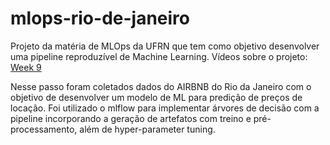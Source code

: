 # mlops-rio-de-janeiro
Projeto da matéria de MLOps da UFRN que tem como objetivo desenvolver uma pipeline reproduzível de Machine Learning.
Vídeos sobre o projeto:
[Week 9](https://www.youtube.com/watch?v=GRWEFZwzmSc&ab_channel=VictorVieira)

Nesse passo foram coletados dados do AIRBNB do Rio da Janeiro com o objetivo de desenvolver um modelo de ML para predição de preços de locação. Foi utilizado o mlflow para implementar árvores de decisão com a pipeline incorporando a geração de artefatos com treino e pré-processamento, além de hyper-parameter tuning.